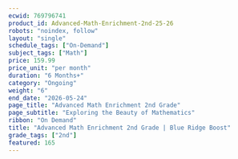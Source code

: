 ```yaml
---
ecwid: 769796741
product_id: Advanced-Math-Enrichment-2nd-25-26
robots: "noindex, follow"
layout: "single"
schedule_tags: ["On-Demand"]
subject_tags: ["Math"]
price: 159.99
price_unit: "per month"
duration: "6 Months+"
category: "Ongoing"
weight: "6"
end_date: "2026-05-24"
page_title: "Advanced Math Enrichment 2nd Grade"
page_subtitle: "Exploring the Beauty of Mathematics"
ribbon: "On Demand"
title: "Advanced Math Enrichment 2nd Grade | Blue Ridge Boost"
grade_tags: ["2nd"]
featured: 165
---
```

